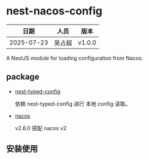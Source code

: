 # nest-nacos-config

|日期|人员|版本|
| ---- | ---- | ---- |
|2025-07-23|吴占超|v1.0.0|

A NestJS module for loading configuration from Nacos.

## package

- [nest-typed-config](https://www.npmjs.com/package/nest-typed-config)

  依赖 nest-typed-config 进行 本地 config 读取。
- [nacos](https://www.npmjs.com/package/nacos)

  v2.6.0
  搭配 nacos v2

## 安装使用
